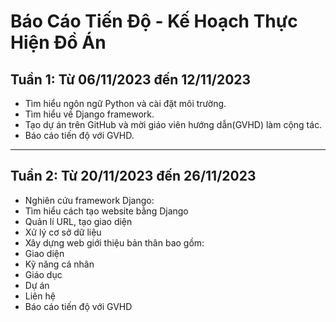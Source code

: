 # Báo Cáo Tiến Độ - Kế Hoạch Thực Hiện Đồ Án
## Tuần 1: Từ 06/11/2023 đến 12/11/2023
* Tìm hiểu ngôn ngữ Python và cài đặt môi trường.
* Tìm hiểu về Django framework.
* Tạo dự án trên GitHub và mời giáo viên hướng dẫn(GVHD) làm cộng tác.
* Báo cáo tiến độ với GVHD.
***
## Tuần 2: Từ 20/11/2023 đến 26/11/2023
* Nghiên cứu framework Django:
*  Tìm hiểu cách tạo website bằng Django
*  Quản lí URL, tạo giao diện
*  Xử lý cơ sở dữ liệu
* Xây dựng web giới thiệu bản thân bao gồm:
*  Giao diện
*  Kỹ năng cá nhân
*  Giáo dục
*  Dự án
*  Liên hệ
* Báo cáo tiến độ với GVHD
